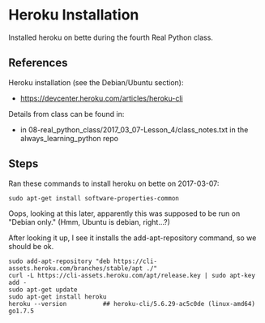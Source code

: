 
# Heroku Installation

Installed heroku on bette during the fourth Real Python class.

## References

Heroku installation (see the Debian/Ubuntu section):

- https://devcenter.heroku.com/articles/heroku-cli

Details from class can be found in:

- in 08-real_python_class/2017_03_07-Lesson_4/class_notes.txt in the always_learning_python repo

## Steps

Ran these commands to install heroku on bette on 2017-03-07:

```
sudo apt-get install software-properties-common
```

Oops, looking at this later, apparently this was supposed to be run on "Debian only." (Hmm, Ubuntu is debian, right...?)

After looking it up, I see it installs the add-apt-repository command, so we should be ok.

```
sudo add-apt-repository "deb https://cli-assets.heroku.com/branches/stable/apt ./"
curl -L https://cli-assets.heroku.com/apt/release.key | sudo apt-key add -
sudo apt-get update
sudo apt-get install heroku
heroku --version          ## heroku-cli/5.6.29-ac5c0de (linux-amd64) go1.7.5
```

